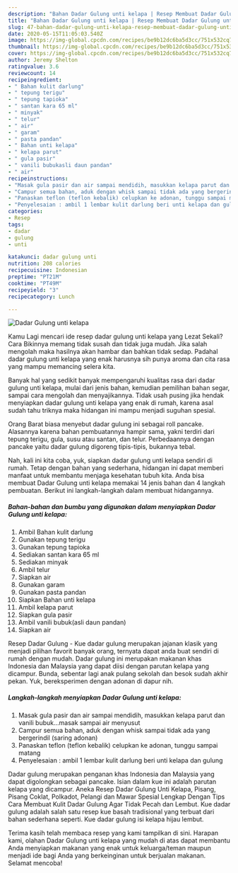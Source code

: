 ```yaml
---
description: "Bahan Dadar Gulung unti kelapa | Resep Membuat Dadar Gulung unti kelapa Yang Sedap"
title: "Bahan Dadar Gulung unti kelapa | Resep Membuat Dadar Gulung unti kelapa Yang Sedap"
slug: 47-bahan-dadar-gulung-unti-kelapa-resep-membuat-dadar-gulung-unti-kelapa-yang-sedap
date: 2020-05-15T11:05:03.540Z
image: https://img-global.cpcdn.com/recipes/be9b12dc6ba5d3cc/751x532cq70/dadar-gulung-unti-kelapa-foto-resep-utama.jpg
thumbnail: https://img-global.cpcdn.com/recipes/be9b12dc6ba5d3cc/751x532cq70/dadar-gulung-unti-kelapa-foto-resep-utama.jpg
cover: https://img-global.cpcdn.com/recipes/be9b12dc6ba5d3cc/751x532cq70/dadar-gulung-unti-kelapa-foto-resep-utama.jpg
author: Jeremy Shelton
ratingvalue: 3.6
reviewcount: 14
recipeingredient:
- " Bahan kulit darlung"
- " tepung terigu"
- " tepung tapioka"
- " santan kara 65 ml"
- " minyak"
- " telur"
- " air"
- " garam"
- " pasta pandan"
- " Bahan unti kelapa"
- " kelapa parut"
- " gula pasir"
- " vanili bubukasli daun pandan"
- " air"
recipeinstructions:
- "Masak gula pasir dan air sampai mendidih, masukkan kelapa parut dan vanili bubuk...masak sampai air menyusut"
- "Campur semua bahan, aduk dengan whisk sampai tidak ada yang bergerindil (saring adonan)"
- "Panaskan teflon (teflon kebalik) celupkan ke adonan, tunggu sampai matang"
- "Penyelesaian : ambil 1 lembar kulit darlung beri unti kelapa dan gulung"
categories:
- Resep
tags:
- dadar
- gulung
- unti

katakunci: dadar gulung unti 
nutrition: 208 calories
recipecuisine: Indonesian
preptime: "PT21M"
cooktime: "PT49M"
recipeyield: "3"
recipecategory: Lunch

---
```



![Dadar Gulung unti kelapa](https://img-global.cpcdn.com/recipes/be9b12dc6ba5d3cc/751x532cq70/dadar-gulung-unti-kelapa-foto-resep-utama.jpg)

Kamu Lagi mencari ide resep dadar gulung unti kelapa yang Lezat Sekali? Cara Bikinnya memang tidak susah dan tidak juga mudah. Jika salah mengolah maka hasilnya akan hambar dan bahkan tidak sedap. Padahal dadar gulung unti kelapa yang enak harusnya sih punya aroma dan cita rasa yang mampu memancing selera kita.

Banyak hal yang sedikit banyak mempengaruhi kualitas rasa dari dadar gulung unti kelapa, mulai dari jenis bahan, kemudian pemilihan bahan segar, sampai cara mengolah dan menyajikannya. Tidak usah pusing jika hendak menyiapkan dadar gulung unti kelapa yang enak di rumah, karena asal sudah tahu triknya maka hidangan ini mampu menjadi suguhan spesial.

Orang Barat biasa menyebut dadar gulung ini sebagai roll pancake. Alasannya karena bahan pembuatannya hampir sama, yakni terdiri dari tepung terigu, gula, susu atau santan, dan telur. Perbedaannya dengan pancake yaitu dadar gulung digoreng tipis-tipis, bukannya tebal.


Nah, kali ini kita coba, yuk, siapkan dadar gulung unti kelapa sendiri di rumah. Tetap dengan bahan yang sederhana, hidangan ini dapat memberi manfaat untuk membantu menjaga kesehatan tubuh kita. Anda bisa membuat Dadar Gulung unti kelapa memakai 14 jenis bahan dan 4 langkah pembuatan. Berikut ini langkah-langkah dalam membuat hidangannya.

<!--inarticleads1-->

##### Bahan-bahan dan bumbu yang digunakan dalam menyiapkan Dadar Gulung unti kelapa:

1. Ambil  Bahan kulit darlung
1. Gunakan  tepung terigu
1. Gunakan  tepung tapioka
1. Sediakan  santan kara 65 ml
1. Sediakan  minyak
1. Ambil  telur
1. Siapkan  air
1. Gunakan  garam
1. Gunakan  pasta pandan
1. Siapkan  Bahan unti kelapa
1. Ambil  kelapa parut
1. Siapkan  gula pasir
1. Ambil  vanili bubuk(asli daun pandan)
1. Siapkan  air


Resep Dadar Gulung - Kue dadar gulung merupakan jajanan klasik yang menjadi pilihan favorit banyak orang, ternyata dapat anda buat sendiri di rumah dengan mudah. Dadar gulung ini merupakan makanan khas Indonesia dan Malaysia yang dapat diisi dengan parutan kelapa yang dicampur. Bunda, sebentar lagi anak pulang sekolah dan besok sudah akhir pekan. Yuk, bereksperimen dengan adonan di dapur nih. 

<!--inarticleads2-->

##### Langkah-langkah menyiapkan Dadar Gulung unti kelapa:

1. Masak gula pasir dan air sampai mendidih, masukkan kelapa parut dan vanili bubuk...masak sampai air menyusut
1. Campur semua bahan, aduk dengan whisk sampai tidak ada yang bergerindil (saring adonan)
1. Panaskan teflon (teflon kebalik) celupkan ke adonan, tunggu sampai matang
1. Penyelesaian : ambil 1 lembar kulit darlung beri unti kelapa dan gulung


Dadar gulung merupakan penganan khas Indonesia dan Malaysia yang dapat digolongkan sebagai pancake. Isian dalam kue ini adalah parutan kelapa yang dicampur. Aneka Resep Dadar Gulung Unti Kelapa, Pisang, Pisang Coklat, Polkadot, Pelangi dan Mawar Spesial Lengkap Dengan Tips Cara Membuat Kulit Dadar Gulung Agar Tidak Pecah dan Lembut. Kue dadar gulung adalah salah satu resep kue basah tradisional yang terbuat dari bahan sederhana seperti. Kue dadar gulung isi kelapa hijau lembut. 

Terima kasih telah membaca resep yang kami tampilkan di sini. Harapan kami, olahan Dadar Gulung unti kelapa yang mudah di atas dapat membantu Anda menyiapkan makanan yang enak untuk keluarga/teman maupun menjadi ide bagi Anda yang berkeinginan untuk berjualan makanan. Selamat mencoba!
